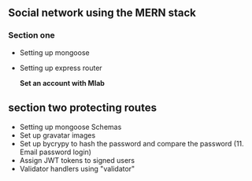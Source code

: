 ## Social network using the MERN stack

### Section one
- Setting up mongoose
- Setting up express router
 
    **Set an account with Mlab**


## section two protecting routes
- Setting up mongoose Schemas
- Set up gravatar images
- Set up bycrypy to hash the password and compare the password (11. Email password login)
- Assign JWT tokens to signed users
- Validator handlers using "validator"

